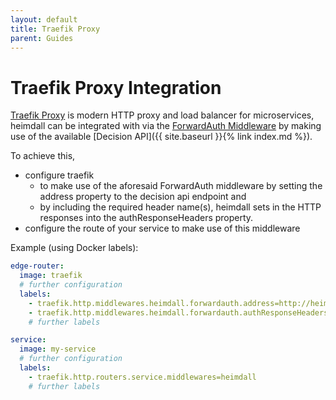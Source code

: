 ```yaml
---
layout: default
title: Traefik Proxy
parent: Guides
---
```


# Traefik Proxy Integration

[Traefik Proxy](https://doc.traefik.io/traefik/) is modern HTTP proxy and load balancer for microservices, heimdall can be integrated with via the [ForwardAuth Middleware](https://doc.traefik.io/traefik/middlewares/http/forwardauth/) by making use of the available [Decision API]({{ site.baseurl }}{% link index.md %}).

To achieve this,

* configure traefik
  * to make use of the aforesaid ForwardAuth middleware by setting the address property to the decision api endpoint and
  * by including the required header name(s), heimdall sets in the HTTP responses into the authResponseHeaders property.
* configure the route of your service to make use of this middleware

Example (using Docker labels):

```yaml
edge-router:
  image: traefik
  # further configuration
  labels:
    - traefik.http.middlewares.heimdall.forwardauth.address=http://heimdall:4456/decisions
    - traefik.http.middlewares.heimdall.forwardauth.authResponseHeaders=X-Id-Token,Authorization
    # further labels

service:
  image: my-service
  # further configuration
  labels:
    - traefik.http.routers.service.middlewares=heimdall
    # further labels
```
